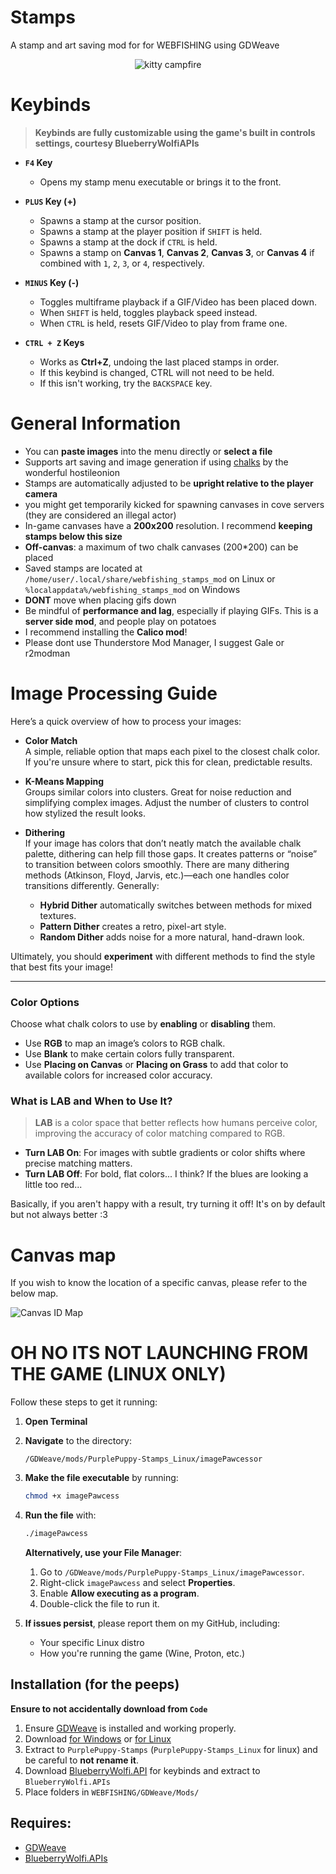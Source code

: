 # Stamps
A stamp and art saving mod for for WEBFISHING using GDWeave

<p align="center">
  <img src="https://raw.githubusercontent.com/unpaid-intern/StampMod/main/menu_gif.gif" alt="kitty campfire"/>
</p>


# Keybinds
> **Keybinds are fully customizable using the game's built in controls settings, courtesy BlueberryWolfiAPIs**

- **`F4` Key**  
	- Opens my stamp menu executable or brings it to the front.

- **`PLUS` Key (+)**  
	- Spawns a stamp at the cursor position.  
	- Spawns a stamp at the player position if `SHIFT` is held.  
	- Spawns a stamp at the dock if `CTRL` is held.  
	- Spawns a stamp on **Canvas 1**, **Canvas 2**, **Canvas 3**, or **Canvas 4** if combined with `1`, `2`, `3`, or `4`, respectively.

- **`MINUS` Key (-)**  
	- Toggles multiframe playback if a GIF/Video has been placed down.  
	- When `SHIFT` is held, toggles playback speed instead.  
	- When `CTRL` is held, resets GIF/Video to play from frame one.

- **`CTRL + Z` Keys**  
	- Works as **Ctrl+Z**, undoing the last placed stamps in order.
  - If this keybind is changed, CTRL will not need to be held.
  - If this isn't working, try the `BACKSPACE` key.



# General Information
- You can **paste images** into the menu directly or **select a file**
- Supports art saving and image generation if using [chalks](https://thunderstore.io/c/webfishing/p/hostileonion/chalks/) by the wonderful hostileonion
- Stamps are automatically adjusted to be **upright relative to the player camera**
- you might get temporarily kicked for spawning canvases in cove servers (they are considered an illegal actor)
- In-game canvases have a **200x200** resolution. I recommend **keeping stamps below this size**
- **Off-canvas**: a maximum of two chalk canvases (200*200) can be placed
- Saved stamps are located at `/home/user/.local/share/webfishing_stamps_mod` on Linux or `%localappdata%/webfishing_stamps_mod` on Windows
- **DONT** move when placing gifs down
- Be mindful of **performance and lag**, especially if playing GIFs. This is a **server side mod**, and people play on potatoes
- I recommend installing the **Calico mod**!
- Please dont use Thunderstore Mod Manager, I suggest Gale or r2modman

# Image Processing Guide

Here’s a quick overview of how to process your images:

- **Color Match**  
  A simple, reliable option that maps each pixel to the closest chalk color. If you're unsure where to start, pick this for clean, predictable results.

- **K-Means Mapping**  
  Groups similar colors into clusters. Great for noise reduction and simplifying complex images. Adjust the number of clusters to control how stylized the result looks.

- **Dithering**  
  If your image has colors that don’t neatly match the available chalk palette, dithering can help fill those gaps. It creates patterns or “noise” to transition between colors smoothly. There are many dithering methods (Atkinson, Floyd, Jarvis, etc.)—each one handles color transitions differently. Generally:
  - **Hybrid Dither** automatically switches between methods for mixed textures.
  - **Pattern Dither** creates a retro, pixel-art style.
  - **Random Dither** adds noise for a more natural, hand-drawn look.  

Ultimately, you should **experiment** with different methods to find the style that best fits your image!

---

### **Color Options**
Choose what chalk colors to use by **enabling** or **disabling** them.

- Use **RGB** to map an image’s colors to RGB chalk.  
- Use **Blank** to make certain colors fully transparent.
- Use **Placing on Canvas** or **Placing on Grass** to add that color to available colors for increased color accuracy.

### **What is LAB and When to Use It?**

>**LAB** is a color space that better reflects how humans perceive color, improving the accuracy of color matching compared to RGB.

- **Turn LAB On**: For images with subtle gradients or color shifts where precise matching matters.  
- **Turn LAB Off**: For bold, flat colors... I think? If the blues are looking a little too red... 

Basically, if you aren't happy with a result, try turning it off! It's on by default but not always better :3


# Canvas map
If you wish to know the location of a specific canvas, please refer to the below map.
<p align="left">
  <img src="https://github.com/unpaid-intern/StampMod/blob/main/MAP.png?raw=true" alt="Canvas ID Map"/>
</p>


# OH NO ITS NOT LAUNCHING FROM THE GAME (LINUX ONLY)

Follow these steps to get it running:

1. **Open Terminal**  
2. **Navigate** to the directory:
   ```
   /GDWeave/mods/PurplePuppy-Stamps_Linux/imagePawcessor
   ```
3. **Make the file executable** by running:
   ```bash
   chmod +x imagePawcess
   ```
4. **Run the file** with:
   ```bash
   ./imagePawcess
   ```
   **Alternatively, use your File Manager**:
   1. Go to `/GDWeave/mods/PurplePuppy-Stamps_Linux/imagePawcessor`.
   2. Right-click `imagePawcess` and select **Properties**.
   3. Enable **Allow executing as a program**.
   4. Double-click the file to run it.

5. **If issues persist**, please report them on my GitHub, including:
   - Your specific Linux distro  
   - How you're running the game (Wine, Proton, etc.)  


## Installation (for the peeps)
**Ensure to not accidentally download from `Code`**
1. Ensure [GDWeave](https://github.com/NotNite/GDWeave) is installed and working properly.
2. Download [for Windows](https://github.com/unpaid-intern/StampMod/releases/download/PurplePuppy-Stamps/PurplePuppy-Stamps.zip) or [for Linux](https://github.com/unpaid-intern/StampMod/releases/download/PurplePuppy-Stamps/PurplePuppy-Stamps_Linux.zip)
3. Extract to `PurplePuppy-Stamps` (`PurplePuppy-Stamps_Linux` for linux) and be careful to **not rename it**.
4. Download [BlueberryWolfi.API](https://github.com/BlueberryWolf/APIs/releases/latest/download/BlueberryWolfi.APIs.zip) for keybinds and extract to `BlueberryWolfi.APIs`
5. Place folders in `WEBFISHING/GDWeave/Mods/`

## Requires:
- [GDWeave](https://github.com/NotNite/GDWeave/tree/main)
- [BlueberryWolfi.APIs](https://github.com/BlueberryWolf/APIs)

